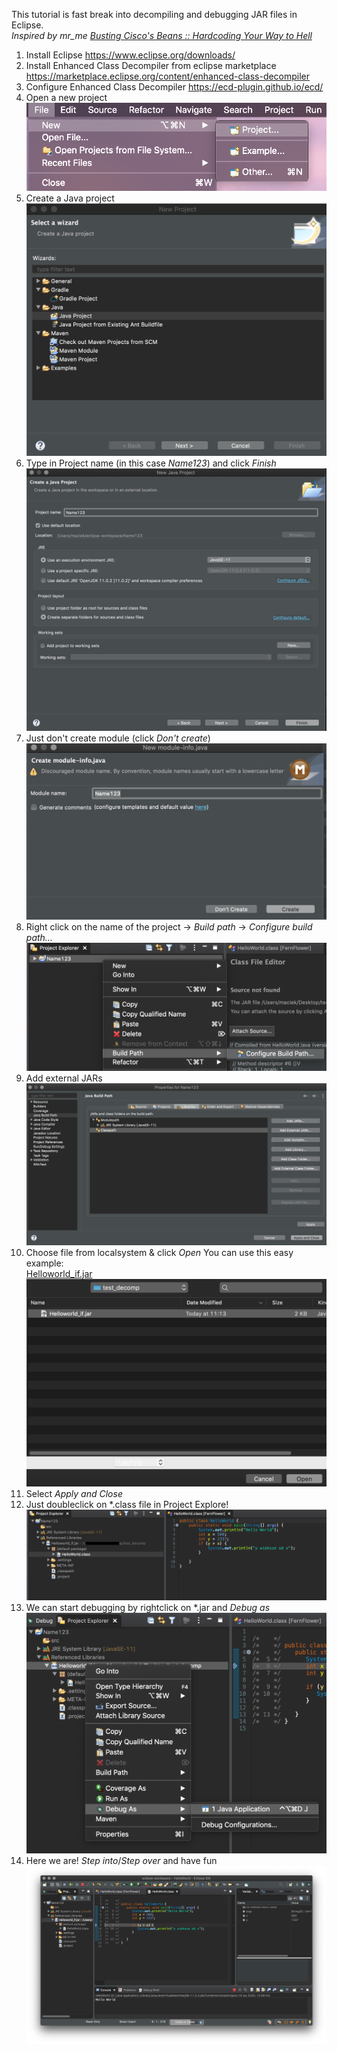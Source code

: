 This tutorial is fast break into decompiling and debugging JAR files in Eclipse.  
_Inspired by mr_me
[Busting Cisco's Beans :: Hardcoding Your Way to Hell](https://srcincite.io/blog/2020/01/14/busting-ciscos-beans-hardcoding-your-way-to-hell.html)_

1. Install Eclipse https://www.eclipse.org/downloads/
2. Install Enhanced Class Decompiler from eclipse marketplace https://marketplace.eclipse.org/content/enhanced-class-decompiler
3. Configure Enhanced Class Decompiler https://ecd-plugin.github.io/ecd/
4. Open a new project
 ![screenshots/1.png](screenshots/1.png)
5. Create a Java project
 ![screenshots/2.png](screenshots/2.png)
6. Type in Project name (in this case _Name123_) and click _Finish_
![screenshots/3.png](screenshots/3.png)
7. Just don't create module (click _Don't create_)
![screenshots/4.png](screenshots/4.png)
8. Right click on the name of the project -> _Build path_ -> _Configure build path..._
![screenshots/5.png](screenshots/5.png)
9. Add external JARs
![screenshots/6.png](screenshots/6.png)
10. Choose file from localsystem & click _Open_
You can use this easy example:  
[Helloworld_if.jar](Helloworld_if.jar)
![screenshots/7.png](screenshots/7.png)
11.  Select _Apply and Close_
12.  Just doubleclick on *.class file in Project Explore!
![screenshots/8.png](screenshots/8.png)
13. We can start debugging by rightclick on *.jar and _Debug as_
![screenshots/9.png](screenshots/9.png)
14. Here we are! _Step into_/_Step over_ and have fun
![screenshots/10.png](screenshots/10.png)
